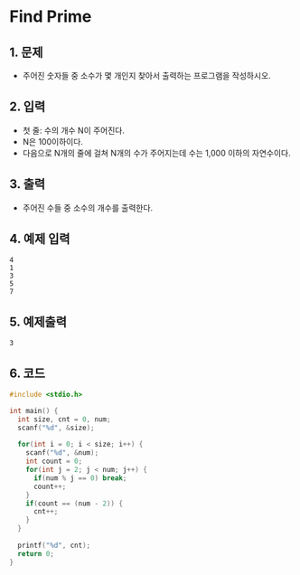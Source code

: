 # Find Prime

## 1. 문제

- 주어진 숫자들 중 소수가 몇 개인지 찾아서 출력하는 프로그램을 작성하시오.  

## 2. 입력
- 첫 줄: 수의 개수 N이 주어진다.
- N은 100이하이다.
- 다음으로 N개의 줄에 걸쳐 N개의 수가 주어지는데 수는 1,000 이하의 자연수이다.

## 3. 출력

- 주어진 수들 중 소수의 개수를 출력한다.


## 4. 예제 입력
```
4
1
3
5
7
```

## 5. 예제출력

```
3
```

## 6. 코드

```c++
#include <stdio.h>

int main() {
  int size, cnt = 0, num;
  scanf("%d", &size);
  
  for(int i = 0; i < size; i++) {
    scanf("%d", &num);
    int count = 0;
    for(int j = 2; j < num; j++) {
      if(num % j == 0) break;
      count++;
    }
    if(count == (num - 2)) {
      cnt++;
    }
  }
  
  printf("%d", cnt);
  return 0;
}
```
